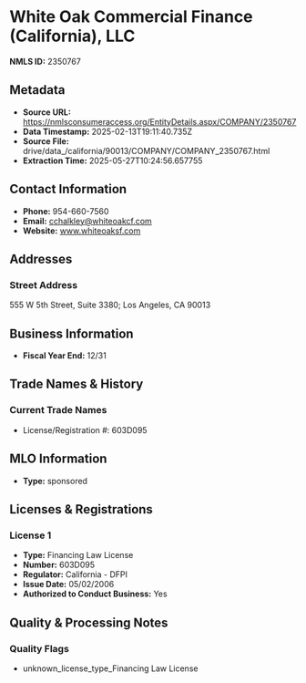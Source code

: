 # White Oak Commercial Finance (California), LLC

**NMLS ID:** 2350767

## Metadata
- **Source URL:** https://nmlsconsumeraccess.org/EntityDetails.aspx/COMPANY/2350767
- **Data Timestamp:** 2025-02-13T19:11:40.735Z
- **Source File:** drive/data_/california/90013/COMPANY/COMPANY_2350767.html
- **Extraction Time:** 2025-05-27T10:24:56.657755

## Contact Information
- **Phone:** 954-660-7560
- **Email:** cchalkley@whiteoakcf.com
- **Website:** www.whiteoaksf.com

## Addresses
### Street Address
555 W 5th Street, Suite 3380; Los Angeles, CA 90013

## Business Information
- **Fiscal Year End:** 12/31

## Trade Names & History
### Current Trade Names
- License/Registration #: 603D095

## MLO Information
- **Type:** sponsored

## Licenses & Registrations

### License 1
- **Type:** Financing Law License
- **Number:** 603D095
- **Regulator:** California - DFPI
- **Issue Date:** 05/02/2006
- **Authorized to Conduct Business:** Yes

## Quality & Processing Notes
### Quality Flags
- unknown_license_type_Financing Law License
